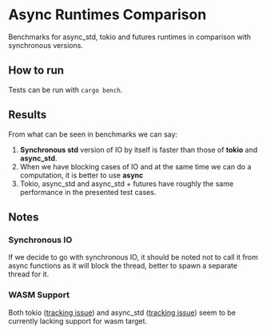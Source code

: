 # Async Runtimes Comparison

Benchmarks for async_std, tokio and futures runtimes in comparison with synchronous versions.

## How to run

Tests can be run with `cargo bench`.

## Results

From what can be seen in benchmarks we can say:

1. **Synchronous std** version of IO by itself is faster than those of **tokio** and **async_std**.
2. When we have blocking cases of IO and at the same time we can do a computation, it is better to use **async**
3. Tokio, async_std and async_std + futures have roughly the same performance in the presented test cases.

## Notes

### Synchronous IO
If we decide to go with synchronous IO, it should be noted not to call it from async functions as it will block the thread, better to spawn a separate thread for it.

### WASM Support
Both tokio ([tracking issue](https://github.com/tokio-rs/tokio/issues/1597)) and async_std ([tracking issue](https://github.com/async-rs/async-std/issues/220)) seem to be currently lacking support for wasm target.
